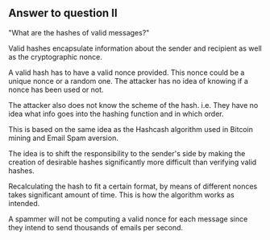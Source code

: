 ## Answer to question II
"What are the hashes of valid messages?"

Valid hashes encapsulate information about the sender
and recipient as well as the cryptographic nonce.

A valid hash has to have a valid nonce provided.
This nonce could be a unique nonce or a random one.
The attacker has no idea of knowing if a nonce has been used
or not.

The attacker also does not know the scheme of the hash.
i.e. They have no idea what info goes into the hashing
function and in which order.

This is based on the same idea as the Hashcash algorithm
used in Bitcoin mining and Email Spam aversion.

The idea is to shift the responsibility to the sender's
side by making the creation of desirable hashes
significantly more difficult than verifying valid hashes.

Recalculating the hash to fit a certain  format,
by means of different nonces
takes significant amount of time. This is how the
algorithm works as intended.

A spammer will not be computing a valid nonce for each message
since they intend to send thousands of emails per second.
